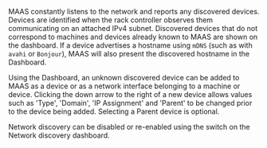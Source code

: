 MAAS constantly listens to the network and reports any discovered devices. Devices are identified when the rack controller observes them communicating on an attached IPv4 subnet. Discovered devices that do not correspond to machines and devices already known to MAAS are shown on the dashboard. If a device advertises a hostname using `mDNS` (such as with `avahi` or `Bonjour`), MAAS will also present the discovered hostname in the Dashboard.

Using the Dashboard, an unknown discovered device can be added to MAAS as a device or as a network interface belonging to a machine or device. Clicking the down arrow to the right of a new device allows values such as 'Type', 'Domain', 'IP Assignment' and 'Parent' to be changed prior to the device being added. Selecting a Parent device is optional.

Network discovery can be disabled or re-enabled using the switch on the Network discovery dashboard.

<!-- vanilla
![network discovery page](../images/1782e4aa-installconfig-networking__2.4_discovery.png)
 vanilla -->

<!-- ui
![network discovery page](../images/1782e4aa-installconfig-networking__2.4_discovery.png)
 ui -->

<!-- cli
### ADD SUITABLE CLI EXAMPLE OR PRINTOUT ###
 cli -->